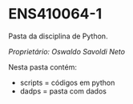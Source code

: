 # ENS410064-1

Pasta da disciplina de Python.

*Proprietário: Oswaldo Savoldi Neto*

Nesta pasta contém:

* scripts = códigos em python
* dadps = pasta com dados